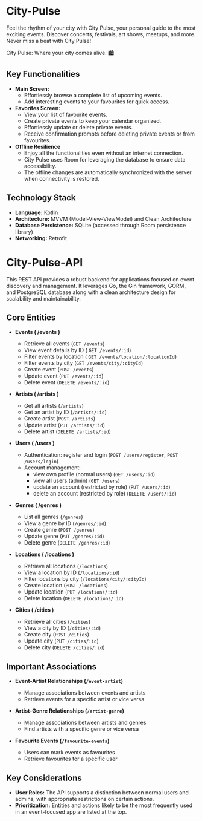 # City-Pulse
Feel the rhythm of your city with City Pulse, your personal guide to the most exciting events. Discover concerts, festivals, art shows, meetups, and more. Never miss a beat with City Pulse!

City Pulse: Where your city comes alive. 🏙️

## Key Functionalities

* **Main Screen:**
    * Effortlessly browse a complete list of upcoming events.
    * Add interesting events to your favourites for quick access.
* **Favorites Screen:** 
    * View your list of favourite events.
    * Create private events to keep your calendar organized.
    * Effortlessly update or delete private events.
    * Receive confirmation prompts before deleting private events or from favourites.
* **Offline Resilience**
    * Enjoy all the functionalities even without an internet connection.
    * City Pulse uses Room for leveraging the database to ensure data accessibility.
    * The offline changes are automatically synchronized with the server when connectivity is restored. 

## Technology Stack

* **Language:** Kotlin
* **Architecture:**  MVVM (Model-View-ViewModel) and Clean Architecture
* **Database Persistence:** SQLite (accessed through Room persistence library)
* **Networking:** Retrofit


# City-Pulse-API
This REST API provides a robust backend for applications focused on event discovery and management. It leverages Go, the Gin framework, GORM, and PostgreSQL database along with a clean architecture design for scalability and maintainability.

## Core Entities

* **Events ( /events )** 
    * Retrieve all events  (`GET /events`)
    * View event details by ID ( `GET /events/:id`)
    * Filter events by location ( `GET /events/location/:locationId`)
    * Filter events by city (`GET /events/city/:cityId`)
    * Create event (`POST /events`)
    * Update event (`PUT /events/:id`)
    * Delete event (`DELETE /events/:id`)

* **Artists ( /artists )**
    * Get all artists (`/artists`)
    * Get an artist by ID (`/artists/:id`)
    * Create artist (`POST /artists`)
    * Update artist (`PUT /artists/:id`)
    * Delete artist (`DELETE /artists/:id`)

* **Users ( /users )**
    * Authentication: register and login (`POST /users/register`, `POST /users/login`)
    * Account management:
         * view own profile (normal users) (`GET /users/:id`)
         * view all users (admin) (`GET /users`)
         * update an account (restricted by role) (`PUT /users/:id`)
         * delete an account (restricted by role) (`DELETE /users/:id`)

* **Genres ( /genres )**
    * List all genres (`/genres`)
    * View a genre by ID (`/genres/:id`)
    * Create genre (`POST /genres`)
    * Update genre (`PUT /genres/:id`)
    * Delete genre (`DELETE /genres/:id`)

* **Locations ( /locations )**
    * Retrieve all locations (`/locations`)
    * View a location by ID (`/locations/:id`)
    * Filter locations by city (`/locations/city/:cityId`)
    * Create location (`POST /locations`)
    * Update location (`PUT /locations/:id`)
    * Delete location (`DELETE /locations/:id`)
 
* **Cities ( /cities )**
    * Retrieve all cities (`/cities`)
    * View a city by ID (`/cities/:id`)
    * Create city (`POST /cities`)
    * Update city (`PUT /cities/:id`)
    * Delete city (`DELETE /cities/:id`)

## Important Associations

* **Event-Artist Relationships (`/event-artist`)**
    * Manage associations between events and artists 
    * Retrieve events for a specific artist or vice versa

* **Artist-Genre Relationships (`/artist-genre`)**
    * Manage associations between artists and genres
    * Find artists with a specific genre or vice versa 

* **Favourite Events (`/favourite-events`)**
    * Users can mark events as favourites
    * Retrieve favourites for a specific user 

## Key Considerations

* **User Roles:** The API supports a distinction between normal users and admins, with appropriate restrictions on certain actions.
* **Prioritization:** Entities and actions likely to be the most frequently used in an event-focused app are listed at the top. 
